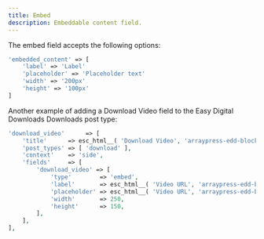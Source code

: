 ```yaml
---
title: Embed
description: Embeddable content field.
---
```


The embed field accepts the following options:

```php
'embedded_content' => [
    'label' => 'Label'
    'placeholder' => 'Placeholder text'
    'width' => '200px'
    'height' => '100px'
]
```

Another example of adding a Download Video field to the Easy Digital Downloads Downloads post type:

```php
'download_video'      => [
    'title'      => esc_html__( 'Download Video', 'arraypress-edd-blocks' ),
    'post_types' => [ 'download' ],
    'context'    => 'side',
    'fields'     => [
        'download_video' => [
            'type'        => 'embed',
            'label'       => esc_html__( 'Video URL', 'arraypress-edd-blocks' ),
            'placeholder' => esc_html__( 'Video URL', 'arraypress-edd-blocks' ),
            'width'       => 250,
            'height'      => 150,
        ],
    ],
],
```